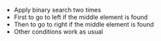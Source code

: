 - Apply binary search two times
- First to go to left if the middle element is found 
- Then to go to right if the middle element is found
- Other conditions work as usual